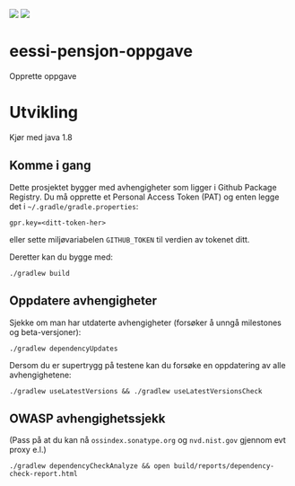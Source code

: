 ![](https://github.com/navikt/eessi-pensjon-oppgave/workflows/Bygg%20og%20deploy%20Q2/badge.svg)
![](https://github.com/navikt/eessi-pensjon-oppgave/workflows/Manuell%20deploy/badge.svg)

# eessi-pensjon-oppgave
Opprette oppgave

# Utvikling

Kjør med java 1.8

## Komme i gang

Dette prosjektet bygger med avhengigheter som ligger i Github Package Registry.
Du må opprette et Personal Access Token (PAT) og enten legge det i 
`~/.gradle/gradle.properties`:
```properties
gpr.key=<ditt-token-her>
```
eller sette miljøvariabelen `GITHUB_TOKEN` til verdien av tokenet ditt.

Deretter kan du bygge med:
```
./gradlew build
```

## Oppdatere avhengigheter

Sjekke om man har utdaterte avhengigheter (forsøker å unngå milestones og beta-versjoner):

```
./gradlew dependencyUpdates
```

Dersom du er supertrygg på testene kan du forsøke en oppdatering av alle avhengighetene:

```
./gradlew useLatestVersions && ./gradlew useLatestVersionsCheck
```

## OWASP avhengighetssjekk

(Pass på at du kan nå `ossindex.sonatype.org` og `nvd.nist.gov` gjennom evt proxy e.l.) 

```
./gradlew dependencyCheckAnalyze && open build/reports/dependency-check-report.html
```
